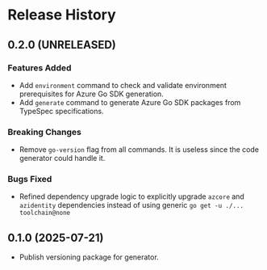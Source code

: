 # Release History

## 0.2.0 (UNRELEASED)

### Features Added

- Add `environment` command to check and validate environment prerequisites for Azure Go SDK generation.
- Add `generate` command to generate Azure Go SDK packages from TypeSpec specifications.

### Breaking Changes

- Remove `go-version` flag from all commands. It is useless since the code generator could handle it.

### Bugs Fixed

- Refined dependency upgrade logic to explicitly upgrade `azcore` and `azidentity` dependencies instead of using generic `go get -u ./... toolchain@none`

## 0.1.0 (2025-07-21)
- Publish versioning package for generator.
